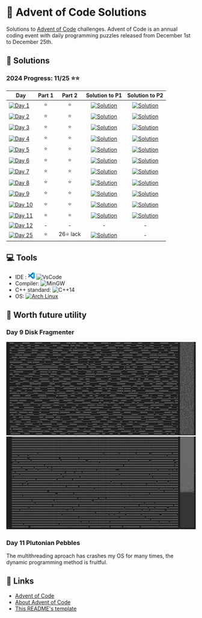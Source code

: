 # 🎄 Advent of Code Solutions

Solutions to [Advent of Code](https://adventofcode.com/) challenges. Advent of Code is an annual coding event with daily programming puzzles released from December 1st to December 25th.

## 🚀 Solutions

### 2024 Progress: 11/25 ⭐⭐

 Day | Part 1 | Part 2 | Solution to P1 | Solution to P2
-----|:------:|:------:|:----------:|:----------:
[![Day 1](https://img.shields.io/badge/Day%201-Historian%20Hysteria-blue?logo=Archlinux)](https://adventofcode.com/2024/day/1) | ⭐ | ⭐ | [![Solution](https://img.shields.io/badge/C%2B%2B-purple?logo=C%2B%2B)](2024/Day1/1_PairAndAdd.cpp) |[![Solution](https://img.shields.io/badge/C%2B%2B-purple?logo=C%2B%2B)](2024/Day1/2_CountDulpicateTimes.cpp)
[![Day 2](https://img.shields.io/badge/Day%202-Red--Nosed%20Reports-blue?logo=Archlinux)](https://adventofcode.com/2024/day/2) | ⭐ | ⭐ | [![Solution](https://img.shields.io/badge/C%2B%2B-purple?logo=C%2B%2B)](2024/Day2/1_CheckLevels.cpp) |[![Solution](https://img.shields.io/badge/C%2B%2B-purple?logo=C%2B%2B)](2024/Day2/2_CheckLevels_Dampener.cpp)
[![Day 3](https://img.shields.io/badge/Day%203-Mull%20It%20Over-blue?logo=Archlinux)](https://adventofcode.com/2024/day/3) | ⭐ | ⭐ | [![Solution](https://img.shields.io/badge/C%2B%2B-purple?logo=C%2B%2B)](2024/Day3/1_FindMul.cpp) |[![Solution](https://img.shields.io/badge/C%2B%2B-purple?logo=C%2B%2B)](2024/Day3/2_PreciseMul.cpp)
[![Day 4](https://img.shields.io/badge/Day%204-Ceres%20Search-blue?logo=Archlinux)](https://adventofcode.com/2024/day/4) | ⭐ | ⭐ | [![Solution](https://img.shields.io/badge/C%2B%2B-purple?logo=C%2B%2B)](2024/Day4/1_CeresSearch.cpp) |[![Solution](https://img.shields.io/badge/C%2B%2B-purple?logo=C%2B%2B)](2024/Day4/2_XMAS.cpp)
[![Day 5](https://img.shields.io/badge/Day%205-Print%20Queue-blue?logo=Archlinux)](https://adventofcode.com/2024/day/5) | ⭐ | ⭐ | [![Solution](https://img.shields.io/badge/C%2B%2B-purple?logo=C%2B%2B)](2024/Day5/1_OrderingUpdates.cpp) |[![Solution](https://img.shields.io/badge/C%2B%2B-purple?logo=C%2B%2B)](2024/Day5/2_OrderingUpdates.cpp)
[![Day 6](https://img.shields.io/badge/Day%206-Guard%20Gallivant-blue?logo=Archlinux)](https://adventofcode.com/2024/day/6) | ⭐ |⭐| [![Solution](https://img.shields.io/badge/C%2B%2B-purple?logo=C%2B%2B)](2024/Day6/1_PatrolRoute.cpp)|[![Solution](https://img.shields.io/badge/C%2B%2B-purple?logo=C%2B%2B)](2024/Day6/2_CircleObstacle.cpp)
[![Day 7](https://img.shields.io/badge/Day%207-Bridge%20Repair-blue?logo=Archlinux)](https://adventofcode.com/2024/day/7) |⭐|⭐|[![Solution](https://img.shields.io/badge/C%2B%2B-purple?logo=C%2B%2B)](2024/Day7/1_Caliration.cpp)|[![Solution](https://img.shields.io/badge/C%2B%2B-purple?logo=C%2B%2B)](2024/Day7/2_CombineCalibration.cpp)
[![Day 8](https://img.shields.io/badge/Day%208-Resonant%20Collinearity-blue?logo=Archlinux)](https://adventofcode.com/2024/day/8) |⭐|⭐|[![Solution](https://img.shields.io/badge/C%2B%2B-purple?logo=C%2B%2B)](2024/Day8/1_AntinodesCnt.cpp)|[![Solution](https://img.shields.io/badge/C%2B%2B-purple?logo=C%2B%2B)](2024/Day8/2_AntinodeHarmonic.cpp)
[![Day 9](https://img.shields.io/badge/Day%209-Disk%20Fragmenter-blue?logo=Archlinux)](https://adventofcode.com/2024/day/9) |⭐|⭐|[![Solution](https://img.shields.io/badge/C%2B%2B-purple?logo=C%2B%2B)](2024/Day9/1_compactingBlocks.cpp)|[![Solution](https://img.shields.io/badge/C%2B%2B-purple?logo=C%2B%2B)](2024/Day9/2_compactingFiles.cpp)
[![Day 10](https://img.shields.io/badge/Day%2010-Hoof%20It-blue?logo=Archlinux)](https://adventofcode.com/2024/day/10) |⭐|⭐|[![Solution](https://img.shields.io/badge/C%2B%2B-purple?logo=C%2B%2B)](2024/Day10/1_trailScore.cpp)|[![Solution](https://img.shields.io/badge/C%2B%2B-purple?logo=C%2B%2B)](2024/Day10/2_ttrailScore.cpp)
[![Day 11](https://img.shields.io/badge/Day%2011-Plutonian%20Pebbles-blue?logo=Archlinux)](https://adventofcode.com/2024/day/11) |⭐|⭐|[![Solution](https://img.shields.io/badge/C%2B%2B-purple?logo=C%2B%2B)](2024/Day11/1_TwinkleStones.cpp)|[![Solution](https://img.shields.io/badge/C%2B%2B-purple?logo=C%2B%2B)](2024/Day11/2_DPTwinkle.cpp)
[![Day 12](https://img.shields.io/badge/Day%2012-Garden%20Groups-blue?logo=Archlinux)](https://adventofcode.com/2024/day/12) |-|-|-|-
[![Day 25](https://img.shields.io/badge/Day%2025-Code%20Chroncile-blue?logo=Archlinux)](https://adventofcode.com/2024/day/25) |⭐|26⭐ lack|[![Solution](https://img.shields.io/badge/C%2B%2B-purple?logo=C%2B%2B)](2024/Day25/1_clockKeyPair.cpp)|-

## 💻 Tools

- IDE : [![VSCode](<Images/code-stable.png>)](https://code.visualstudio.com) ![VsCode](https://img.shields.io/badge/VsCode-blue)
- Compiler: ![MinGW](https://img.shields.io/badge/MinGW%20g++%20(GCC)%2014.2.1%2020240910-grey?logo=GNU)
- C++ standard: ![C++14](https://img.shields.io/badge/C%2B%2B14-purple?logo=C%2B%2B)
- OS: [![Arch Linux](https://img.shields.io/badge/Arch%20Linux-grey?logo=Archlinux)](https://www.archlinux.org)

## 📜 Worth future utility

### Day 9 Disk Fragmenter

[![Original](Images/Day9DiskFragmentOriginal.png)](2024/Day9/2_compactingFiles.cpp)
[![Output](Images/Day9DiskFragmentOutput.png)](2024/Day9/2_compactingFiles.cpp)

### Day 11 Plutonian Pebbles

The multithreading aproach has crashes my OS for many times, the dynamic programming method is fruitful.

## 🔗 Links

- [Advent of Code](https://adventofcode.com/)
- [About Advent of Code](https://adventofcode.com/about)
- [This README's template](https://github.com/TrueBurn/advent-of-code)
